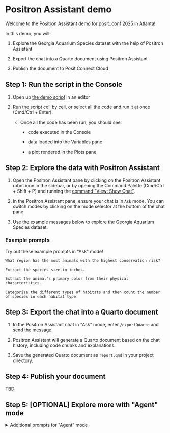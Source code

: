 # Positron Assistant demo

Welcome to the Positron Assistant demo for posit::conf 2025 in Atlanta!

In this demo, you will:

1. Explore the Georgia Aquarium Species dataset with the help of Positron Assistant

1. Export the chat into a Quarto document using Positron Assistant

1. Publish the document to Posit Connect Cloud

## Step 1: Run the script in the Console

1. Open up [the demo script](./python-polars-demo.py) in an editor

1. Run the script cell by cell, or select all the code and run it at once (Cmd/Ctrl + Enter).

   - Once all the code has been run, you should see:

        - code executed in the Console

        - data loaded into the Variables pane

        - a plot rendered in the Plots pane

## Step 2: Explore the data with Positron Assistant

1. Open the Positron Assistant pane by clicking on the Positron Assistant robot icon in the sidebar, or by opening the Command Palette (Cmd/Ctrl + Shift + P) and running the [command "View: Show Chat"](command:workbench.panel.chat).

1. In the Positron Assistant pane, ensure your chat is in `Ask` mode. You can switch modes by clicking on the mode selector at the bottom of the chat pane.

1. Use the example messages below to explore the Georgia Aquarium Species dataset.

### Example prompts

Try out these example prompts in "Ask" mode!

```
What region has the most animals with the highest conservation risk?
```

```
Extract the species size in inches.
```

```
Extract the animal's primary color from their physical characteristics.
```

```
Categorize the different types of habitats and then count the number of species in each habitat type.
```

## Step 3: Export the chat into a Quarto document

1. In the Positron Assistant chat in "Ask" mode, enter `/exportQuarto` and send the message.

1. Positron Assistant will generate a Quarto document based on the chat history, including code chunks and explanations.

1. Save the generated Quarto document as `report.qmd` in your project directory.

## Step 4: Publish your document

TBD

## Step 5: [OPTIONAL] Explore more with "Agent" mode

<details>
<summary>Additional prompts for "Agent" mode</summary>

### Additional prompts for "Agent" mode

1. Start a new chat by clicking on the "+" icon at the top of the Positron Assistant sidebar chat.

1. Switch to "Agent" mode by clicking on the mode selector at the bottom of the chat pane and selecting "Agent".

1. Ensure you have the demo script attached to the chat context. If it is not already attached:

    1. Open the file in the editor

    1. Drag the file tab to the sidebar chat; or in the Command Palette (Cmd/Ctrl + Shift + P), run the [command "Chat: Add File to Chat"](command:workbench.action.chat.attachFile).

1. Then, try these additional prompts:

    ```
    Update the script to change the colour scheme to oceanic colours.
    ```

    - Run the script to see the changes reflected in the plot. If you're satisfied with the changes, you can "Keep" the changes.

    ```
    Create a heatmap of the conservation risk by region.
    ```

    - Positron Assistant may prompt you to "Run Code" to better understand the data and execute code in the Console. Click "Run Code" to execute the code in the Console.

</details>